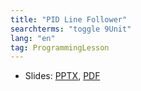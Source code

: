 ```yaml
---
title: "PID Line Follower"
searchterms: "toggle 9Unit"
lang: "en"
tag: ProgrammingLesson
---
```

 <ul>
 <li class="ng-binding">Slides:
 <a href="ProgrammingLessons/PIDLineFollower.pptx">PPTX</a>,
 <a href="ProgrammingLessons/PIDLineFollower.pdf">PDF</a>
 </li>
 </ul>
